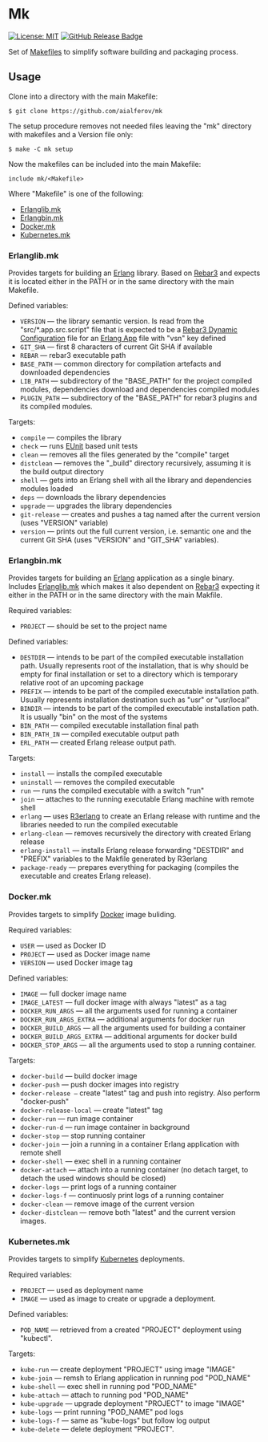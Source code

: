 # Mk

[![License: MIT][MIT Badge]][MIT]
[![GitHub Release Badge]][GitHub Releases]

Set of [Makefiles] to simplify software building and packaging process.

## Usage

Clone into a directory with the main Makefile:

```
$ git clone https://github.com/aialferov/mk
```

The setup procedure removes not needed files leaving the "mk" directory with
makefiles and a Version file only:

```
$ make -C mk setup
```

Now the makefiles can be included into the main Makefile:

```
include mk/<Makefile>
```

Where "Makefile" is one of the following:

 * [Erlanglib.mk]
 * [Erlangbin.mk]
 * [Docker.mk]
 * [Kubernetes.mk]

### Erlanglib.mk

Provides targets for building an [Erlang] library. Based on [Rebar3] and expects
it is located either in the PATH or in the same directory with the main
Makefile.

Defined variables:

 * `VERSION` — the library semantic version. Is read from the
    "src/*.app.src.script" file that is expected to be a [Rebar3 Dynamic
    Configuration] file for an [Erlang App] file with "vsn" key defined
 * `GIT_SHA` — first 8 characters of current Git SHA if available
 * `REBAR` — rebar3 executable path
 * `BASE_PATH` — common directory for compilation artefacts and downloaded
    dependencies
 * `LIB_PATH` — subdirectory of the "BASE_PATH" for the project compiled
    modules, dependencies download and dependencies compiled modules
 * `PLUGIN_PATH` — subdirectory of the "BASE_PATH" for rebar3 plugins and its
    compiled modules.

Targets:

 * `compile` — compiles the library
 * `check` — runs [EUnit] based unit tests
 * `clean` — removes all the files generated by the "compile" target
 * `distclean` — removes the "_build" directory recursively, assuming it is the
    build output directory
 * `shell` — gets into an Erlang shell with all the library and dependencies
    modules loaded
 * `deps` — downloads the library dependencies
 * `upgrade` — upgrades the library dependencies
 * `git-release` — creates and pushes a tag named after the current version
    (uses "VERSION" variable)
 * `version` — prints out the full current version, i.e. semantic one and the
    current Git SHA (uses "VERSION" and "GIT_SHA" variables).

### Erlangbin.mk

Provides targets for building an [Erlang] application as a single binary.
Includes [Erlanglib.mk] which makes it also dependent on [Rebar3] expecting it
either in the PATH or in the same directory with the main Makfile.

Required variables:

 * `PROJECT` — should be set to the project name

Defined variables:

 * `DESTDIR` — intends to be part of the compiled executable installation path.
    Usually represents root of the installation, that is why should be empty for
    final installation or set to a directory which is temporary relative root of
    an upcoming package
 * `PREFIX` — intends to be part of the compiled executable installation path.
    Usually represents installation destination such as "usr" or "usr/local"
 * `BINDIR` — intends to be part of the compiled executable installation path.
    It is usually "bin" on the most of the systems
 * `BIN_PATH` — compiled executable installation final path
 * `BIN_PATH_IN` — compiled executable output path
 * `ERL_PATH` — created Erlang release output path.

Targets:

 * `install` — installs the compiled executable
 * `uninstall` — removes the compiled executable
 * `run` — runs the compiled executable with a switch "run"
 * `join` — attaches to the running executable Erlang machine with remote shell
 * `erlang` — uses [R3erlang] to create an Erlang release with runtime and the
    libraries needed to run the compiled executable
 * `erlang-clean` — removes recursively the directory with created Erlang
    release
 * `erlang-install` — installs Erlang release forwarding "DESTDIR" and "PREFIX"
    variables to the Makfile generated by R3erlang
 * `package-ready` — prepares everything for packaging (compiles the executable
    and creates Erlang release).

### Docker.mk

Provides targets to simplify [Docker] image buliding.

Required variables:

 * `USER` — used as Docker ID
 * `PROJECT` — used as Docker image name
 * `VERSION` — used Docker image tag

Defined variables:

 * `IMAGE` — full docker image name
 * `IMAGE_LATEST` — full docker image with always "latest" as a tag
 * `DOCKER_RUN_ARGS` — all the arguments used for running a container
 * `DOCKER_RUN_ARGS_EXTRA` — additional arguments for docker run
 * `DOCKER_BUILD_ARGS` — all the arguments used for building a container
 * `DOCKER_BUILD_ARGS_EXTRA` — additional arguments for docker build
 * `DOCKER_STOP_ARGS` — all the arguments used to stop a running container.

Targets:

 * `docker-build` — build docker image
 * `docker-push` — push docker images into registry
 * `docker-release —` create "latest" tag and push into registry.
    Also perform "docker-push"
 * `docker-release-local` — create "latest" tag
 * `docker-run` — run image container
 * `docker-run-d` — run image container in background
 * `docker-stop` — stop running container
 * `docker-join` — join a running in a container Erlang application with remote
    shell
 * `docker-shell` — exec shell in a running container
 * `docker-attach` — attach into a running container (no detach target,
    to detach the used windows should be closed)
 * `docker-logs` — print logs of a running container
 * `docker-logs-f` — continuosly print logs of a running container
 * `docker-clean` — remove image of the current version
 * `docker-distclean` — remove both "latest" and the current version images.


### Kubernetes.mk

Provides targets to simplify [Kubernetes] deployments.

Required variables:

 * `PROJECT` — used as deployment name
 * `IMAGE` — used as image to create or upgrade a deployment.

Defined variables:

 * `POD_NAME` — retrieved from a created "PROJECT" deployment using "kubectl".

Targets:

 * `kube-run` — create deployment "PROJECT" using image "IMAGE"
 * `kube-join` — remsh to Erlang application in running pod "POD_NAME"
 * `kube-shell` — exec shell in running pod "POD_NAME"
 * `kube-attach` — attach to running pod "POD_NAME"
 * `kube-upgrade` — upgrade deployment "PROJECT" to image "IMAGE"
 * `kube-logs` — print running "POD_NAME" pod logs
 * `kube-logs-f` — same as "kube-logs" but follow log output
 * `kube-delete` — delete deployment "PROJECT".

<!-- Links -->
[MIT]: https://opensource.org/licenses/MIT
[GitHub Releases]: https://github.com/aialferov/mk/releases
[EUnit]: http://erlang.org/doc/apps/eunit/chapter.html
[Docker]: https://docs.docker.com
[Erlang]: http://erlang.org
[Rebar3]: https://www.rebar3.org
[R3erlang]: https://github.com/aialferov/r3erlang
[Makefiles]: https://www.gnu.org/software/make
[Erlang App]: http://erlang.org/doc/man/app.html
[Dockerfile]: Dockerfile
[Kubernetes]: https://kubernetes.io
[Rebar3 Dynamic Configuration]: https://www.rebar3.org/docs/dynamic-configuration

[Erlanglib.mk]: #erlanglibmk
[Erlangbin.mk]: #erlangbinmk
[Docker.mk]: #dockermk
[Kubernetes.mk]: #kubernetsmk

<!-- Badges -->
[MIT Badge]: https://img.shields.io/badge/License-MIT-yellow.svg?style=flat-square
[GitHub Release Badge]: https://img.shields.io/github/release/aialferov/mk/all.svg?style=flat-square
